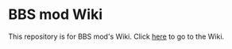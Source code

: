 # BBS mod Wiki

This repository is for BBS mod's Wiki. Click [here](/mchorse/bbs-mod-wiki/wiki/) to go to the Wiki.
